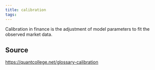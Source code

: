```yaml
---
title: calibration
tags: 
---
```


Calibration in finance is the adjustment of model parameters to fit the observed market data.

## Source
https://quantcollege.net/glossary-calibration